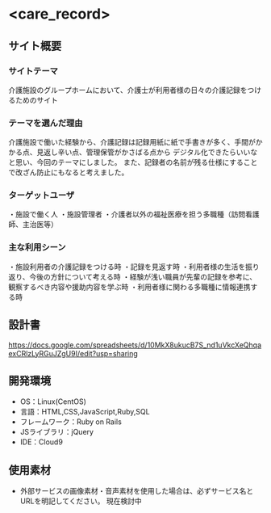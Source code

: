 # <care_record>

## サイト概要
### サイトテーマ
介護施設のグループホームにおいて、介護士が利用者様の日々の介護記録をつけるためのサイト

### テーマを選んだ理由
介護施設で働いた経験から、介護記録は記録用紙に紙で手書きが多く、手間がかかる点、見返し辛い点、管理保管がかさばる点から
デジタル化できたらいいなと思い、今回のテーマにしました。
また、記録者の名前が残る仕様にすることで改ざん防止にもなると考えました。


### ターゲットユーザ
・施設で働く人
・施設管理者
・介護者以外の福祉医療を担う多職種（訪問看護師、主治医等）

### 主な利用シーン
・施設利用者の介護記録をつける時
・記録を見返す時
・利用者様の生活を振り返り、今後の方針について考える時
・経験が浅い職員が先輩の記録を参考に、観察するべき内容や援助内容を学ぶ時
・利用者様に関わる多職種に情報連携する時

## 設計書
https://docs.google.com/spreadsheets/d/10MkX8ukucB7S_nd1uVkcXeQhqaexCRlzLyRGuJZgU9I/edit?usp=sharing

## 開発環境
- OS：Linux(CentOS)
- 言語：HTML,CSS,JavaScript,Ruby,SQL
- フレームワーク：Ruby on Rails
- JSライブラリ：jQuery
- IDE：Cloud9

## 使用素材
- 外部サービスの画像素材・音声素材を使用した場合は、必ずサービス名とURLを明記してください。
現在検討中